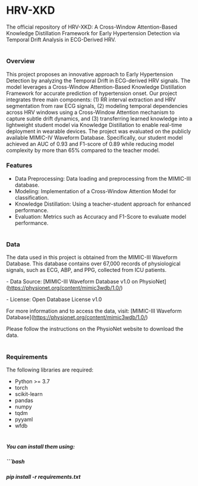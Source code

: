 # HRV-XKD

The official repository of HRV-XKD: A Cross-Window Attention-Based Knowledge Distillation Framework for Early Hypertension Detection via Temporal Drift Analysis in ECG-Derived HRV.

# 

### Overview

This project proposes an innovative approach to Early Hypertension Detection by analyzing the Temporal Drift in ECG-derived HRV signals. The model leverages a Cross-Window Attention-Based Knowledge Distillation Framework for accurate prediction of hypertension onset. Our project integrates three main components: (1) RR interval extraction and HRV segmentation from raw ECG signals, (2) modeling temporal dependencies across HRV windows using a Cross-Window Attention mechanism to capture subtle drift dynamics, and (3) transferring learned knowledge into a lightweight student model via Knowledge Distillation to enable real-time deployment in wearable devices. The project was evaluated on the publicly available MIMIC-IV Waveform Database. Specifically, our student model achieved an AUC of 0.93 and F1-score of 0.89 while reducing model complexity by more than 65% compared to the teacher model. 

### Features

* Data Preprocessing: Data loading and preprocessing from the MIMIC-III database.
* Modeling: Implementation of a Cross-Window Attention Model for classification.
* Knowledge Distillation: Using a teacher-student approach for enhanced performance.
* Evaluation: Metrics such as Accuracy and F1-Score to evaluate model performance.

# 

### Data

The data used in this project is obtained from the MIMIC-III Waveform Database. This database contains over 67,000 records of physiological signals, such as ECG, ABP, and PPG, collected from ICU patients.



\- Data Source: \[MIMIC-III Waveform Database v1.0 on PhysioNet](https://physionet.org/content/mimic3wdb/1.0/)

\- License: Open Database License v1.0



For more information and to access the data, visit: \[MIMIC-III Waveform Database](https://physionet.org/content/mimic3wdb/1.0/)



Please follow the instructions on the PhysioNet website to download the data.

# 

### Requirements

The following libraries are required:

* Python >= 3.7
* torch
* scikit-learn
* pandas
* numpy
* tqdm
* pyyaml
* wfdb

# 

##### You can install them using:

##### ```bash

##### pip install -r requirements.txt


